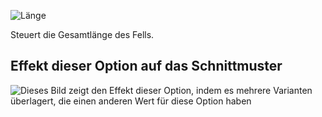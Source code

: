 ![Länge](length.svg)

Steuert die Gesamtlänge des Fells.

## Effekt dieser Option auf das Schnittmuster

![Dieses Bild zeigt den Effekt dieser Option, indem es mehrere Varianten überlagert, die einen anderen Wert für diese Option haben](carlita_length_sample.svg "Effekt dieser Option auf das Schnittmuster")
